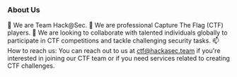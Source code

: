 ### About Us
👋 We are Team Hack@Sec.
👀 We are professional Capture The Flag (CTF) players. 
🌱 We are looking to collaborate with talented individuals globally to participate in CTF competitions and tackle challenging security tasks. 
📫 How to reach us: You can reach out to us at [ctf@hackasec.team](ctf@hackasec.team) if you're interested in joining our CTF team or if you need services related to creating CTF challenges.
